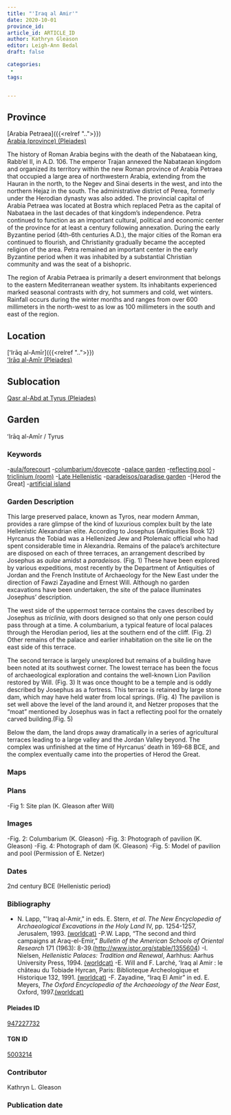 ```yaml
---
title: "'Iraq al Amir'"
date: 2020-10-01
province_id:
article_id: ARTICLE_ID
author: Kathryn Gleason
editor: Leigh-Ann Bedal
draft: false

categories:
 -
tags:


---
```


## Province
[Arabia Petraea]({{<relref "..">}})\
[Arabia (province) (Pleiades)](https://pleiades.stoa.org/places/981506)

<!--
## Province Description
Awaiting edits by Leigh-Ann Bedal.
-->
The history of Roman Arabia begins with the death of the Nabataean king, Rabb‘el II, in A.D. 106. The emperor Trajan annexed the Nabataean kingdom and organized its territory within the new Roman province of Arabia Petraea that occupied a large area of northwestern Arabia, extending from the Hauran in the north, to the Negev and Sinai deserts in the west, and into the northern Hejaz in the south. The administrative district of Perea, formerly under the Herodian dynasty was also added. The provincial capital of Arabia Petraea was located at Bostra which replaced Petra as the capital of Nabataea in the last decades of that kingdom’s independence. Petra continued to function as an important cultural, political and economic center of the province for at least a century following annexation. During the early Byzantine period (4th-6th centuries A.D.), the major cities of the Roman era continued to flourish, and Christianity gradually became the accepted religion of the area. Petra remained an important center in the early Byzantine period when it was inhabited by a substantial Christian community and was the seat of a bishopric.

The region of Arabia Petraea is primarily a desert environment that belongs to the eastern Mediterranean weather system. Its inhabitants experienced marked seasonal contrasts with dry, hot summers and cold, wet winters. Rainfall occurs during the winter months and ranges from over 600 millimeters in the north-west to as low as 100 millimeters in the south and east of the region.

## Location
[ʻIrāq al-Amīr]({{<relref "..">}})\
[ʻIrāq al-Amīr (Pleiades)](https://pleiades.stoa.org/places/697757)

<!-- DESCRIPTION -->

## Sublocation
[Qasr al-Abd at Tyrus (Pleiades)](https://pleiades.stoa.org/places/947227732)

<!-- DESCRIPTION -->

## Garden
ʻIrāq al-Amīr / Tyrus

### Keywords
-[aula/forecourt](http://vocab.getty.edu/aat/300004104)
-[columbarium/dovecote](http://vocab.getty.edu/aat/300004975)
-[palace garden](http://vocab.getty.edu/aat/300005734)
-[reflecting pool](http://vocab.getty.edu/aat/300179485)
-[triclinium (room)](http://vocab.getty.edu/aat/300004359)
-[Late Hellenistic](http://vocab.getty.edu/aat/300106998)
-[paradeisos/paradise garden](http://vocab.getty.edu/aat/300008112)
-[Herod the Great]
-[artificial island](http://vocab.getty.edu/aat/300386969)

### Garden Description
This large preserved palace, known as Tyros, near modern Amman, provides a rare glimpse of the kind of luxurious complex built by the late Hellenistic Alexandrian elite.  According to Josephus (Antiquities Book 12) Hyrcanus the Tobiad was a Hellenized Jew and Ptolemaic official who had spent considerable time in Alexandria.  Remains of the palace’s architecture are disposed on each of three terraces, an arrangement described by Josephus as *aulae* amidst a *paradeisos*. (Fig. 1)  These have been explored by various expeditions, most recently by the Department of Antiquities of Jordan and the French Institute of Archaeology for the New East under the direction of Fawzi Zayadine and Ernest Will.  Although no garden excavations have been undertaken, the site of the palace illuminates Josephus’ description.

The west side of the uppermost terrace contains the caves described by Josephus as *triclinia*, with doors designed so that only one person could pass through at a time.  A columbarium, a typical feature of local palaces through the Herodian period, lies at the southern end of the cliff.  (Fig. 2) Other remains of the palace and earlier inhabitation on the site lie on the east side of this terrace.

The second terrace is largely unexplored but remains of a building have been noted at its southwest corner.  The lowest terrace has been the focus of archaeological exploration and contains the well-known Lion Pavilion restored by Will.  (Fig. 3)  It was once thought to be a temple and is oddly described by Josephus as a fortress.  This terrace is retained by large stone dam, which may have held water from local springs. (Fig. 4)  The pavilion is set well above the level of the land around it, and Netzer proposes that the “moat” mentioned by Josephus was in fact a reflecting pool for the ornately carved building.(Fig. 5)

Below the dam, the land drops away dramatically in a series of agricultural terraces leading to a large valley and the Jordan Valley beyond.  The complex was unfinished at the time of Hyrcanus’ death in 169-68 BCE, and the complex eventually came into the properties of Herod the Great.

### Maps

<!--
{{< figure src="IMG_URL" alt="ALT_TEXT" title="CAPTION" >}}
-->

### Plans
-Fig 1:   Site plan (K. Gleason after Will)
<!--
{{< figure src="IMG_URL" alt="ALT_TEXT" title="CAPTION" >}}
-->

### Images
-Fig. 2:  Columbarium  (K. Gleason)
-Fig. 3:  Photograph of pavilion (K. Gleason)
-Fig. 4:  Photograph of dam  (K. Gleason)
-Fig. 5:  Model of pavilion and pool (Permission of E. Netzer)
<!--
{{< figure src="IMG_URL" alt="ALT_TEXT" title="CAPTION" >}}
-->

### Dates
2nd century BCE (Hellenistic period)

### Bibliography
- N. Lapp, "'Iraq al-Amir," in eds. E. Stern, *et al*. *The New Encyclopedia of Archaeological Excavations in the Holy Land* IV, pp. 1254-1257, Jerusalem, 1993. [(worldcat)](http://www.worldcat.org/oclc/850884350)
-P.W. Lapp, “The second and third campaigns at Araq-el-Emir,” *Bulletin of the American Schools of Oriental Research* 171 (1963): 8-39.(http://www.jstor.org/stable/1355604)
-I. Nielsen, *Hellenistic Palaces: Tradition and Renewal*, Aarhhus: Aarhus University Press, 1994. [(worldcat)](http://www.worldcat.org/oclc/468433476)
-E. Will and F. Larché, ʻIraq al Amir : le château du Tobiade Hyrcan, Paris: Biblioteque Archeologique et Historique 132, 1991. [(worldcat)](https://www.worldcat.org/oclc/231538684)
-F. Zayadine, “Iraq El Amir” in ed. E. Meyers, *The Oxford Encyclopedia of the Archaeology of the Near East*, Oxford, 1997.[(worldcat)](https://www.worldcat.org/oclc/1080900665)

<!--#### Periodo ID-->

<!-- [PERIODO_ID](https://pleiades.stoa.org/places/PLEIADES_ID) -->

#### Pleiades ID
[947227732](https://pleiades.stoa.org/places/947227732)


#### TGN ID
[5003214](http://www.getty.edu/vow/TGNFullDisplay?find=tyrus&place=&nation=&prev_page=1&english=Y&subjectid=5003214)

### Contributor
Kathryn L. Gleason

### Publication date


<!--### Related articles-->

<!-- Links to other related articles. Leave blank for now -->
